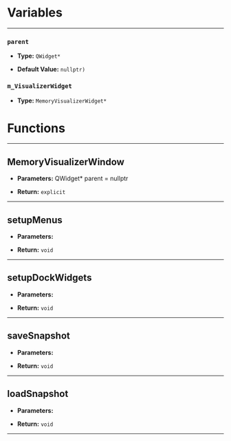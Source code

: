 
# Variables
---

### `parent`

- **Type:** `QWidget*`

- **Default Value:** `nullptr)`



### `m_VisualizerWidget`

- **Type:** `MemoryVisualizerWidget*`




# Functions
---

## MemoryVisualizerWindow



- **Parameters:** QWidget* parent = nullptr

- **Return:** `explicit`

---

## setupMenus



- **Parameters:** 

- **Return:** `void`

---

## setupDockWidgets



- **Parameters:** 

- **Return:** `void`

---

## saveSnapshot



- **Parameters:** 

- **Return:** `void`

---

## loadSnapshot



- **Parameters:** 

- **Return:** `void`

---

